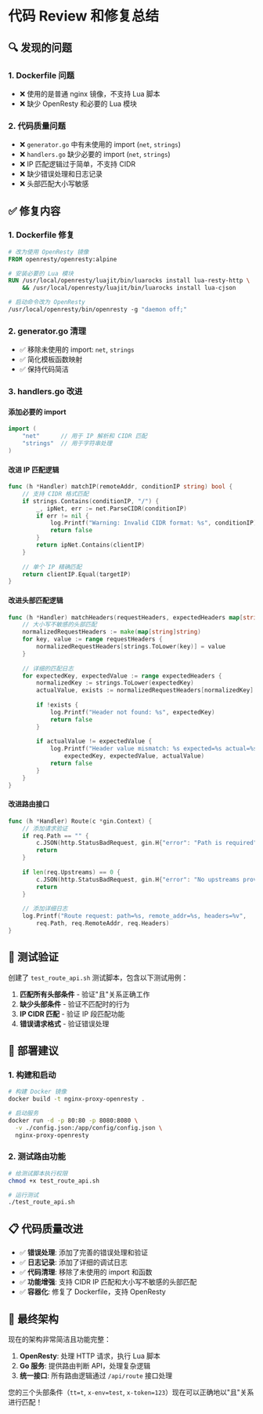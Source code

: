 # 代码 Review 和修复总结

## 🔍 发现的问题

### 1. **Dockerfile 问题**

- ❌ 使用的是普通 nginx 镜像，不支持 Lua 脚本
- ❌ 缺少 OpenResty 和必要的 Lua 模块

### 2. **代码质量问题**

- ❌ `generator.go` 中有未使用的 import (`net`, `strings`)
- ❌ `handlers.go` 缺少必要的 import (`net`, `strings`)
- ❌ IP 匹配逻辑过于简单，不支持 CIDR
- ❌ 缺少错误处理和日志记录
- ❌ 头部匹配大小写敏感

## ✅ 修复内容

### 1. **Dockerfile 修复**

```dockerfile
# 改为使用 OpenResty 镜像
FROM openresty/openresty:alpine

# 安装必要的 Lua 模块
RUN /usr/local/openresty/luajit/bin/luarocks install lua-resty-http \
    && /usr/local/openresty/luajit/bin/luarocks install lua-cjson

# 启动命令改为 OpenResty
/usr/local/openresty/bin/openresty -g "daemon off;"
```

### 2. **generator.go 清理**

- ✅ 移除未使用的 import: `net`, `strings`
- ✅ 简化模板函数映射
- ✅ 保持代码简洁

### 3. **handlers.go 改进**

#### 添加必要的 import

```go
import (
    "net"      // 用于 IP 解析和 CIDR 匹配
    "strings"  // 用于字符串处理
)
```

#### 改进 IP 匹配逻辑

```go
func (h *Handler) matchIP(remoteAddr, conditionIP string) bool {
    // 支持 CIDR 格式匹配
    if strings.Contains(conditionIP, "/") {
        _, ipNet, err := net.ParseCIDR(conditionIP)
        if err != nil {
            log.Printf("Warning: Invalid CIDR format: %s", conditionIP)
            return false
        }
        return ipNet.Contains(clientIP)
    }
    
    // 单个 IP 精确匹配
    return clientIP.Equal(targetIP)
}
```

#### 改进头部匹配逻辑

```go
func (h *Handler) matchHeaders(requestHeaders, expectedHeaders map[string]string) bool {
    // 大小写不敏感的头部匹配
    normalizedRequestHeaders := make(map[string]string)
    for key, value := range requestHeaders {
        normalizedRequestHeaders[strings.ToLower(key)] = value
    }
    
    // 详细的匹配日志
    for expectedKey, expectedValue := range expectedHeaders {
        normalizedKey := strings.ToLower(expectedKey)
        actualValue, exists := normalizedRequestHeaders[normalizedKey]
        
        if !exists {
            log.Printf("Header not found: %s", expectedKey)
            return false
        }
        
        if actualValue != expectedValue {
            log.Printf("Header value mismatch: %s expected=%s actual=%s", 
                expectedKey, expectedValue, actualValue)
            return false
        }
    }
}
```

#### 改进路由接口

```go
func (h *Handler) Route(c *gin.Context) {
    // 添加请求验证
    if req.Path == "" {
        c.JSON(http.StatusBadRequest, gin.H{"error": "Path is required"})
        return
    }
    
    if len(req.Upstreams) == 0 {
        c.JSON(http.StatusBadRequest, gin.H{"error": "No upstreams provided"})
        return
    }
    
    // 添加详细日志
    log.Printf("Route request: path=%s, remote_addr=%s, headers=%v", 
        req.Path, req.RemoteAddr, req.Headers)
}
```

## 🧪 测试验证

创建了 `test_route_api.sh` 测试脚本，包含以下测试用例：

1. **匹配所有头部条件** - 验证"且"关系正确工作
2. **缺少头部条件** - 验证不匹配时的行为
3. **IP CIDR 匹配** - 验证 IP 段匹配功能
4. **错误请求格式** - 验证错误处理

## 🚀 部署建议

### 1. 构建和启动

```bash
# 构建 Docker 镜像
docker build -t nginx-proxy-openresty .

# 启动服务
docker run -d -p 80:80 -p 8080:8080 \
  -v ./config.json:/app/config/config.json \
  nginx-proxy-openresty
```

### 2. 测试路由功能

```bash
# 给测试脚本执行权限
chmod +x test_route_api.sh

# 运行测试
./test_route_api.sh
```

## 📋 代码质量改进

- ✅ **错误处理**: 添加了完善的错误处理和验证
- ✅ **日志记录**: 添加了详细的调试日志
- ✅ **代码清理**: 移除了未使用的 import 和函数
- ✅ **功能增强**: 支持 CIDR IP 匹配和大小写不敏感的头部匹配
- ✅ **容器化**: 修复了 Dockerfile，支持 OpenResty

## 🎯 最终架构

现在的架构非常简洁且功能完整：

1. **OpenResty**: 处理 HTTP 请求，执行 Lua 脚本
2. **Go 服务**: 提供路由判断 API，处理复杂逻辑
3. **统一接口**: 所有路由逻辑通过 `/api/route` 接口处理

您的三个头部条件（`tt=t`, `x-env=test`, `x-token=123`）现在可以正确地以"且"关系进行匹配！